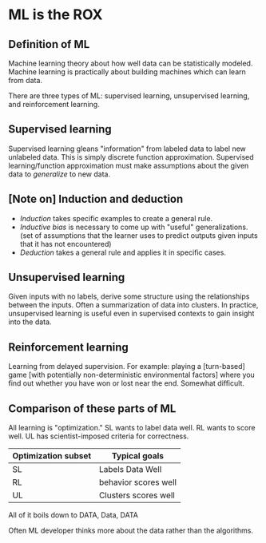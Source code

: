 ML is the ROX
=============


Definition of ML
----------------

Machine learning theory about how well data can be statistically
modeled. Machine learning is practically about building machines which
can learn from data.

There are three types of ML: supervised learning, unsupervised learning,
and reinforcement learning.

Supervised learning
-------------------

Supervised learning gleans "information" from labeled data to label new
unlabeled data. This is simply discrete function approximation.
Supervised learning/function approximation must make assumptions about
the given data to *generalize* to new data.

[Note on] Induction and deduction
---------------------------------

* *Induction* takes specific examples to create a general rule.
* *Inductive bias* is necessary to come up with "useful" generalizations. (set of assumptions that the learner uses to predict outputs given inputs that it has not encountered)
* *Deduction* takes a general rule and applies it in specific cases.

Unsupervised learning
---------------------

Given inputs with no labels, derive some structure using the
relationships between the inputs. Often a summarization of data into
clusters. In practice, unsupervised learning is useful even in
supervised contexts to gain insight into the data.

Reinforcement learning
----------------------

Learning from delayed supervision. For example: playing a [turn-based]
game [with potentially non-deterministic environmental factors] where
you find out whether you have won or lost near the end. Somewhat
difficult.

Comparison of these parts of ML
-------------------------------

All learning is "optimization." SL wants to label data well. RL wants to
score well. UL has scientist-imposed criteria for correctness.

Optimization subset| Typical goals
-|-
SL| Labels Data Well
RL | behavior scores well
UL | Clusters scores well

All of it boils down to DATA, Data, DATA

Often ML developer thinks more about the data rather than the algorithms.